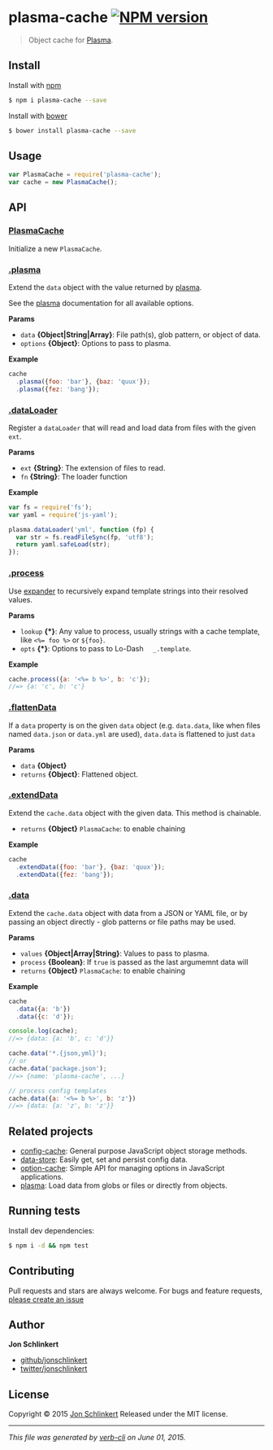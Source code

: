 # plasma-cache [![NPM version](https://badge.fury.io/js/plasma-cache.svg)](http://badge.fury.io/js/plasma-cache)

> Object cache for [Plasma](https://github.com/jonschlinkert/plasma).

## Install

Install with [npm](https://www.npmjs.com/)

```sh
$ npm i plasma-cache --save
```

Install with [bower](http://bower.io/)

```sh
$ bower install plasma-cache --save
```

## Usage

```js
var PlasmaCache = require('plasma-cache');
var cache = new PlasmaCache();
```

## API

### [PlasmaCache](index.js#L23)

Initialize a new `PlasmaCache`.

### [.plasma](index.js#L58)

Extend the `data` object with the value returned by [plasma](https://github.com/jonschlinkert/plasma).

See the [plasma](https://github.com/jonschlinkert/plasma) documentation for all available options.

**Params**

* `data` **{Object|String|Array}**: File path(s), glob pattern, or object of data.
* `options` **{Object}**: Options to pass to plasma.

**Example**

```js
cache
  .plasma({foo: 'bar'}, {baz: 'quux'});
  .plasma({fez: 'bang'});
```

### [.dataLoader](index.js#L82)

Register a `dataLoader` that will read and load data from files with the given `ext`.

**Params**

* `ext` **{String}**: The extension of files to read.
* `fn` **{String}**: The loader function

**Example**

```js
var fs = require('fs');
var yaml = require('js-yaml');

plasma.dataLoader('yml', function (fp) {
  var str = fs.readFileSync(fp, 'utf8');
  return yaml.safeLoad(str);
});
```

### [.process](index.js#L96)

Use [expander](https://github.com/tkellen/expander) to recursively expand template strings into
their resolved values.

**Params**

* `lookup` **{*}**: Any value to process, usually strings with a cache template, like `<%= foo %>` or `${foo}`.
* `opts` **{*}**: Options to pass to Lo-Dash `  _.template`.

**Example**

```js
cache.process({a: '<%= b %>', b: 'c'});
//=> {a: 'c', b: 'c'}
```

### [.flattenData](index.js#L122)

If a `data` property is on the given `data` object
(e.g. `data.data`, like when files named `data.json`
or `data.yml` are used), `data.data` is flattened to
just `data`

**Params**

* `data` **{Object}**
* `returns` **{Object}**: Flattened object.

### [.extendData](index.js#L136)

Extend the `cache.data` object with the given data. This
method is chainable.

* `returns` **{Object}** `PlasmaCache`: to enable chaining

**Example**

```js
cache
  .extendData({foo: 'bar'}, {baz: 'quux'});
  .extendData({fez: 'bang'});
```

### [.data](index.js#L165)

Extend the `cache.data` object with data from a JSON
or YAML file, or by passing an object directly - glob
patterns or file paths may be used.

**Params**
* `values` **{Object|Array|String}**: Values to pass to plasma.
* `process` **{Boolean}**: If `true` is passed as the last argumemnt data will
* `returns` **{Object}** `PlasmaCache`: to enable chaining

**Example**

```js
cache
  .data({a: 'b'})
  .data({c: 'd'});

console.log(cache);
//=> {data: {a: 'b', c: 'd'}}

cache.data('*.{json,yml}');
// or
cache.data('package.json');
//=> {name: 'plasma-cache', ...}

// process config templates
cache.data({a: '<%= b %>', b: 'z'})
//=> {data: {a: 'z', b: 'z'}}
```

## Related projects

* [config-cache](https://github.com/jonschlinkert/config-cache): General purpose JavaScript object storage methods.
* [data-store](https://github.com/jonschlinkert/data-store): Easily get, set and persist config data.
* [option-cache](https://github.com/jonschlinkert/option-cache): Simple API for managing options in JavaScript applications.
* [plasma](https://github.com/jonschlinkert/plasma): Load data from globs or files or directly from objects.

## Running tests

Install dev dependencies:

```sh
$ npm i -d && npm test
```

## Contributing

Pull requests and stars are always welcome. For bugs and feature requests, [please create an issue](https://github.com/jonschlinkert/plasma-cache/issues/new)

## Author

**Jon Schlinkert**

+ [github/jonschlinkert](https://github.com/jonschlinkert)
+ [twitter/jonschlinkert](http://twitter.com/jonschlinkert)

## License

Copyright © 2015 [Jon Schlinkert](https://github.com/jonschlinkert)
Released under the MIT license.

***

_This file was generated by [verb-cli](https://github.com/assemble/verb-cli) on June 01, 2015._

